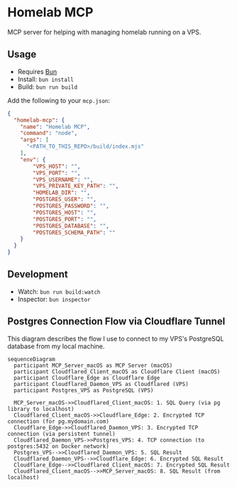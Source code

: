 # Homelab MCP

MCP server for helping with managing homelab running on a VPS.

## Usage

- Requires [Bun](https://bun.sh/)
- Install: `bun install`
- Build: `bun run build`

Add the following to your `mcp.json`:

```json
{
  "homelab-mcp": {
    "name": "Homelab MCP",
    "command": "node",
    "args": [
      "<PATH_TO_THIS_REPO>/build/index.mjs"
    ],
    "env": {
        "VPS_HOST": "",
        "VPS_PORT": "",
        "VPS_USERNAME": "",
        "VPS_PRIVATE_KEY_PATH": "",
        "HOMELAB_DIR": "",
        "POSTGRES_USER": "",
        "POSTGRES_PASSWORD": "",
        "POSTGRES_HOST": "",
        "POSTGRES_PORT": "",
        "POSTGRES_DATABASE": "",
        "POSTGRES_SCHEMA_PATH": ""
    }
  }
}
```

## Development

- Watch: `bun run build:watch`
- Inspector: `bun inspector`

## Postgres Connection Flow via Cloudflare Tunnel

This diagram describes the flow I use to connect to my VPS's PostgreSQL database from my local machine.

```mermaid
sequenceDiagram
  participant MCP_Server_macOS as MCP Server (macOS)
  participant Cloudflared_Client_macOS as Cloudflare Client (macOS)
  participant Cloudflare_Edge as Cloudflare Edge
  participant Cloudflared_Daemon_VPS as Cloudflared (VPS)
  participant Postgres_VPS as PostgreSQL (VPS)

  MCP_Server_macOS->>Cloudflared_Client_macOS: 1. SQL Query (via pg library to localhost)
  Cloudflared_Client_macOS->>Cloudflare_Edge: 2. Encrypted TCP connection (for pg.mydomain.com)
  Cloudflare_Edge->>Cloudflared_Daemon_VPS: 3. Encrypted TCP connection (via persistent tunnel)
  Cloudflared_Daemon_VPS->>Postgres_VPS: 4. TCP connection (to postgres:5432 on Docker network)
  Postgres_VPS-->>Cloudflared_Daemon_VPS: 5. SQL Result
  Cloudflared_Daemon_VPS-->>Cloudflare_Edge: 6. Encrypted SQL Result
  Cloudflare_Edge-->>Cloudflared_Client_macOS: 7. Encrypted SQL Result
  Cloudflared_Client_macOS-->>MCP_Server_macOS: 8. SQL Result (from localhost)
```
